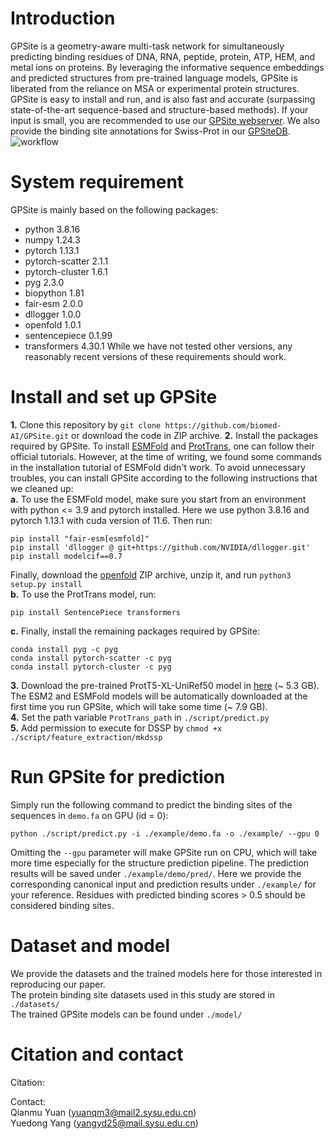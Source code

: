 # Introduction
GPSite is a geometry-aware multi-task network for simultaneously predicting binding residues of DNA, RNA, peptide, protein, ATP, HEM, and metal ions on proteins. By leveraging the informative sequence embeddings and predicted structures from pre-trained language models, GPSite is liberated from the reliance on MSA or experimental protein structures. GPSite is easy to install and run, and is also fast and accurate (surpassing state-of-the-art sequence-based and structure-based methods). If your input is small, you are recommended to use our [GPSite webserver](https://bio-web1.nscc-gz.cn/app/GPSite). We also provide the binding site annotations for Swiss-Prot in our [GPSiteDB](https://bio-web1.nscc-gz.cn/database/GPSiteDB/).
![workflow](https://github.com/biomed-AI/GPSite/blob/main/image/workflow.jpg)

# System requirement
GPSite is mainly based on the following packages:  
- python  3.8.16  
- numpy  1.24.3  
- pytorch  1.13.1  
- pytorch-scatter  2.1.1  
- pytorch-cluster  1.6.1  
- pyg  2.3.0  
- biopython  1.81  
- fair-esm  2.0.0  
- dllogger  1.0.0  
- openfold  1.0.1  
- sentencepiece  0.1.99  
- transformers  4.30.1
While we have not tested other versions, any reasonably recent versions of these requirements should work.

# Install and set up GPSite
**1.** Clone this repository by `git clone https://github.com/biomed-AI/GPSite.git` or download the code in ZIP archive.
**2.** Install the packages required by GPSite. To install [ESMFold](https://github.com/facebookresearch/esm) and [ProtTrans](https://github.com/agemagician/ProtTrans), one can follow their official tutorials. However, at the time of writing, we found some commands in the installation tutorial of ESMFold didn't work. To avoid unnecessary troubles, you can install GPSite according to the following instructions that we cleaned up:  
**a.** To use the ESMFold model, make sure you start from an environment with python <= 3.9 and pytorch installed. Here we use python 3.8.16 and pytorch 1.13.1 with cuda version of 11.6. Then run:
```
pip install "fair-esm[esmfold]"
pip install 'dllogger @ git+https://github.com/NVIDIA/dllogger.git'
pip install modelcif==0.7
```
Finally, download the [openfold](https://github.com/aqlaboratory/openfold) ZIP archive, unzip it, and run `python3 setup.py install`  
**b.** To use the ProtTrans model, run:
```
pip install SentencePiece transformers
```
**c.** Finally, install the remaining packages required by GPSite:
```
conda install pyg -c pyg
conda install pytorch-scatter -c pyg
conda install pytorch-cluster -c pyg
```
**3.** Download the pre-trained ProtT5-XL-UniRef50 model in [here](https://zenodo.org/record/4644188) (~ 5.3 GB). The ESM2 and ESMFold models will be automatically downloaded at the first time you run GPSite, which will take some time (~ 7.9 GB).  
**4.** Set the path variable `ProtTrans_path` in `./script/predict.py`  
**5.** Add permission to execute for DSSP by `chmod +x ./script/feature_extraction/mkdssp`  

# Run GPSite for prediction
Simply run the following command to predict the binding sites of the sequences in `demo.fa` on GPU (id = 0):
```
python ./script/predict.py -i ./example/demo.fa -o ./example/ --gpu 0
```
Omitting the `--gpu` parameter will make GPSite run on CPU, which will take more time especially for the structure prediction pipeline. The prediction results will be saved under `./example/demo/pred/`. Here we provide the corresponding canonical input and prediction results under `./example/` for your reference. Residues with predicted binding scores > 0.5 should be considered binding sites.

# Dataset and model
We provide the datasets and the trained models here for those interested in reproducing our paper.  
The protein binding site datasets used in this study are stored in `./datasets/`  
The trained GPSite models can be found under `./model/`

# Citation and contact
Citation:  

Contact:  
Qianmu Yuan (yuanqm3@mail2.sysu.edu.cn)  
Yuedong Yang (yangyd25@mail.sysu.edu.cn)
